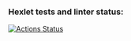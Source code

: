 ### Hexlet tests and linter status:
[![Actions Status](https://github.com/62ng/php-project-57/workflows/hexlet-check/badge.svg)](https://github.com/62ng/php-project-57/actions)